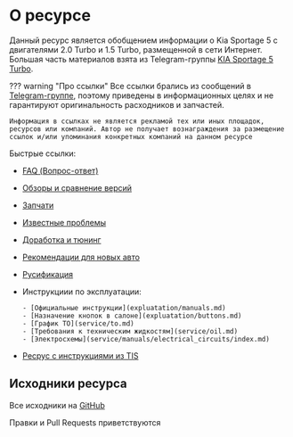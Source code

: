 # О ресурсе

Данный ресурс является обобщением информации о Kia Sportage 5 с двигателями 2.0 Turbo и 1.5 Turbo, размещенной в сети Интернет. Большая часть материалов взята из Telegram-группы [KIA Sportage 5 Turbo](https://t.me/Kia_Sportage_5_Turbo). 

??? warning "Про ссылки"
    Все ссылки брались из сообщений в [Telegram-группе](https://t.me/Kia_Sportage_5_Turbo), поэтому приведены в информационных целях и не гарантируют оригинальность расходников и запчастей.

    Информация в ссылках не является рекламой тех или иных площадок, ресурсов или компаний. Автор не получает вознаграждения за размещение ссылок и/или упоминания конкретных компаний на данном ресурсе

Быстрые ссылки:

- [FAQ (Вопрос-ответ)](faq.md)
- [Обзоры и сравнение версий](versions.md)
- [Запчати](part/index.md)
- [Известные проблемы](issue.md)
- [Доработка и тюнинг](improvement/index.md)
- [Рекомендации для новых авто](expluatation/new_car.md)
- [Русификация](translate.md)
- Инструкциии по эксплуатации:

      - [Официальные инструкции](expluatation/manuals.md)
      - [Назначение кнопок в салоне](expluatation/buttons.md)
      - [График ТО](service/to.md)
      - [Требования к техническим жидкостям](service/oil.md)
      - [Электросхемы](service/manuals/electrical_circuits/index.md)

- [Ресрус с инструкциями из TIS](https://kiagds.ru)

## Исходники ресурса

Все исходники на [GitHub](https://github.com/kia-sportage-docs/kia-sport5-docs)

Правки и Pull Requests приветствуются